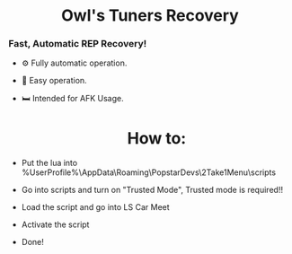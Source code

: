  <h1 align="center">Owl's Tuners Recovery</h1>
<h3 align="left">Fast, Automatic REP Recovery!</h3>

- ⚙️ Fully automatic operation.

- 📖 Easy operation.

- 🛏️ Intended for AFK Usage.


  <h1 align="center">How to: </h1>
- Put the lua into %UserProfile%\AppData\Roaming\PopstarDevs\2Take1Menu\scripts

- Go into scripts and turn on "Trusted Mode", Trusted mode is required!!

- Load the script and go into LS Car Meet

- Activate the script

- Done!
